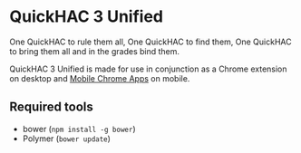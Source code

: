 # QuickHAC 3 Unified

One QuickHAC to rule them all, One QuickHAC to find them, One QuickHAC to bring them all and in the grades bind them.

QuickHAC 3 Unified is made for use in conjunction as a Chrome extension on desktop and [Mobile Chrome Apps](https://github.com/MobileChromeApps/mobile-chrome-apps) on mobile.

## Required tools

* bower (`npm install -g bower`)
* Polymer (`bower update`)
